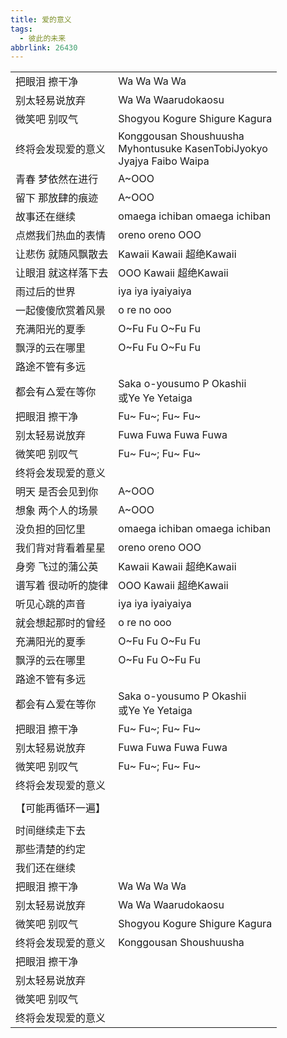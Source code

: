 ```yaml
---
title: 爱的意义
tags:
  - 彼此的未来
abbrlink: 26430
---
```

|      |      |
|--|--|
|把眼泪 擦干净|Wa Wa Wa Wa|
|别太轻易说放弃|Wa Wa Waarudokaosu|
|微笑吧 别叹气|Shogyou Kogure Shigure Kagura|
|终将会发现爱的意义|Konggousan Shoushuusha<br>Myhontusuke KasenTobiJyokyo<br>Jyajya Faibo Waipa|
|青春 梦依然在进行|A~OOO|
|留下 那放肆的痕迹|A~OOO|
|故事还在继续|omaega ichiban omaega ichiban|
|点燃我们热血的表情|oreno oreno OOO|
|让悲伤 就随风飘散去|Kawaii Kawaii 超绝Kawaii|
|让眼泪 就这样落下去|OOO Kawaii 超绝Kawaii|
|雨过后的世界|iya iya iyaiyaiya|
|一起傻傻欣赏着风景|o re no ooo|
|充满阳光的夏季|O~Fu Fu O~Fu Fu|
|飘浮的云在哪里|O~Fu Fu O~Fu Fu|
|路途不管有多远|      |
|都会有△爱在等你|Saka      o-yousumo P Okashii<br>或Ye Ye Yetaiga|
|把眼泪 擦干净|Fu~ Fu~; Fu~ Fu~|
|别太轻易说放弃|Fuwa Fuwa Fuwa Fuwa|
|微笑吧 别叹气|Fu~ Fu~; Fu~ Fu~|
|终将会发现爱的意义|      |
|明天 是否会见到你|A~OOO|
|想象 两个人的场景|A~OOO|
|没负担的回忆里|omaega ichiban omaega ichiban|
|我们背对背看着星星|oreno oreno OOO|
|身旁 飞过的蒲公英|Kawaii Kawaii 超绝Kawaii|
|谱写着 很动听的旋律|OOO Kawaii 超绝Kawaii|
|听见心跳的声音|iya iya iyaiyaiya|
|就会想起那时的曾经|o re no ooo|
|充满阳光的夏季|O~Fu Fu O~Fu Fu|
|飘浮的云在哪里|O~Fu Fu O~Fu Fu|
|路途不管有多远|      |
|都会有△爱在等你|Saka      o-yousumo P Okashii<br>或Ye Ye Yetaiga|
|把眼泪 擦干净|Fu~ Fu~; Fu~ Fu~|
|别太轻易说放弃|Fuwa Fuwa Fuwa Fuwa|
|微笑吧 别叹气|Fu~ Fu~; Fu~ Fu~|
|终将会发现爱的意义|      |
|      |      |
|【可能再循环一遍】|      |
|      |      |
|时间继续走下去|      |
|那些清楚的约定|      |
|我们还在继续|      |
|把眼泪 擦干净|Wa Wa Wa Wa|
|别太轻易说放弃|Wa Wa Waarudokaosu|
|微笑吧 别叹气|Shogyou Kogure Shigure Kagura|
|终将会发现爱的意义|Konggousan Shoushuusha|
|把眼泪 擦干净|      |
|别太轻易说放弃|      |
|微笑吧 别叹气|      |
|终将会发现爱的意义|      |